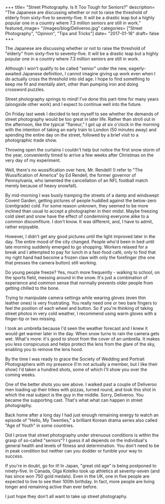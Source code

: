 +++
title= "Street Photography. Is It Too Tough for Seniors?"
description= "The Japanese are discussing whether or not to raise the threshold of elderly from sixty-five to seventy-five. It will be a drastic leap but a highly popular one in a country where 7.3 million seniors are still in work."
featured_image= "/images/blog/Deliveroo.jpg"
categories= ["Street Photography", "Opinion", "Tips and Tricks"]
date= "2017-01-16"
draft= false
+++

The Japanese are discussing whether or not to raise the threshold of "elderly" from sixty-five to seventy-five. It will be a drastic leap but a highly popular one in a country where 7.3 million seniors are still in work.

Although I won't qualify to be called "senior" under the new, eagerly-awaited Japanese definition, I cannot imagine giving up work even when I do actually cross the threshold into old age. I hope to find something to keep me fit and mentally alert, other than pumping iron and doing crossword puzzles.

Street photography springs to mind! I've done this part-time for many years (alongside other work) and I expect to continue well into the future.

On Friday last week I decided to test myself to see whether the demands of street photography would be too great in later life. Rather than stroll out in the afternoon, like the typical "flaneur," I got up at six o'clock in the morning with the intention of taking an early train to London (50 minutes away) and spending the entire day on the street, followed by a brief visit to a photographic trade show.

Throwing open the curtains I couldn't help but notice the first snow storm of the year, conveniently timed to arrive a few weeks after Christmas on the very day of my experiment.

Well, there's no wussification over here, Mr. Rendell! (I refer to "The Wussification of America" by Ed Rendell, the former governor of Pennsylvania, who lamented the cancellation of an NFL football match merely because of heavy snowfall).

By mid-morning I was busily tramping the streets of a damp and windswept Covent Garden, getting pictures of people huddled against the below-zero (centigrade) cold. For some reason unknown, they seemed to be more inclined than usual to accept a photographer in their midst. Maybe freezing cold sleet and snow have the effect of condemning everyone alike to a common discomfiture. I don't know. It was different, and, I have to admit, rather enjoyable.

However, I didn't get any good pictures until the light improved later in the day. The entire mood of the city changed. People who'd been in bed until late morning suddenly emerged to go shopping. Workers relaxed for a break and I attempted to pay for lunch in a fast-food café, only to find that my right hand had become a frozen claw with only the forefinger (the one that presses the camera button) still working.

Do young people freeze? Yes, much more frequently - walking to school, on the sports field, messing around in the snow. It's just a combination of experience and common sense that normally prevents older people from getting chilled to the bone.

Trying to manipulate camera settings while wearing gloves (even thin leather ones) is very frustrating. You really need one or two bare fingers to feel the position of each wheel and button. So if you're thinking of taking street photos in very cold weather, I recommend using warm gloves with a finger-tip or two missing.

I took an umbrella because I'd seen the weather forecast and I knew it would get warmer later in the day. When snow turns to rain the camera gets wet. What's more: it's good to shoot from the cover of an umbrella. It makes you less conspicuous and helps protect the lens from the glare of the sky, enabling you to remove the lens hood.

By the time I was ready to grace the Society of Wedding and Portrait Photographers with my presence (I'm not actually a member, but I like their show) I'd taken a hundred shots, some of which I'll show you over the coming weeks.

One of the better shots you see above. I walked past a couple of Deliveroo men loading up their trikes with pizzas, turned round, and took this shot in which the real subject is the guy in the middle. Sorry, Deliveroo. You became the supporting cast. That's what what can happen in street photography.

Back home after a long day I had just enough remaining energy to watch an episode of "Hello, My Twenties," a brilliant Korean drama series also called "Age of Youth" in some countries.

Did I prove that street photography under strenuous conditions is within the grasp of so-called "seniors"? I guess it all depends on the individual's general health and levels of fitness and determination. You don't need to be in peak condition but neither can you dodder or fumble your way to success.

If you're in doubt, go for it! In Japan, "great old age" is being postponed to ninety-five. In Canada, Olga Kotelko took up athletics at seventy-seven (and has since won 750 gold medals). Even in the UK, one in five people are expected to live to see their 100th birthday. In fact, more people are living longer and remaining active than ever before.

I just hope they don't all want to take up street photography.